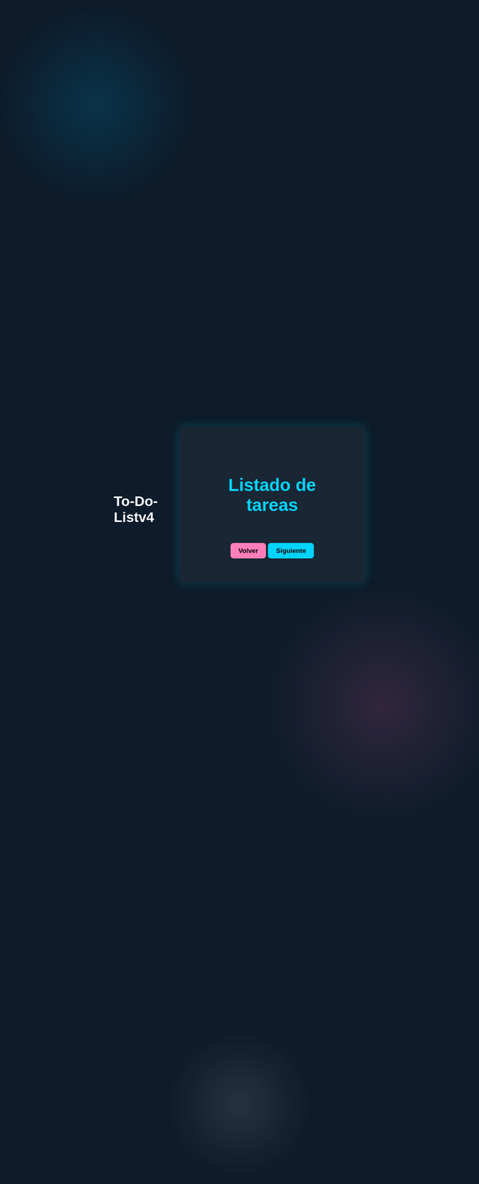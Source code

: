 # To-Do-Listv4
<html lang="es">
<head>
  <meta charset="UTF-8">
  <title>Tareas</title>

  <!-- Fuente decorativa y moderna -->
  <link href="https://fonts.googleapis.com/css2?family=Rajdhani:wght@400;700&display=swap" rel="stylesheet">

  <style>
    * {
      box-sizing: border-box;
    }

    html, body {
      margin: 0;
      padding: 0;
      height: 100%;
      font-family: 'Rajdhani', sans-serif;
      background-color: #0d1b2a;
      color: #ffffff;
      display: flex;
      justify-content: center;
      align-items: center;
    }

    body::before {
      content: "";
      position: fixed;
      top: 0; left: 0;
      width: 100vw;
      height: 100vh;
      background:
        radial-gradient(circle at 20% 30%, rgba(0, 191, 255, 0.15), transparent 200px),
        radial-gradient(circle at 80% 60%, rgba(255, 105, 180, 0.15), transparent 250px),
        radial-gradient(circle at 50% 80%, rgba(255, 255, 255, 0.1), transparent 150px);
      animation: bgFloat 20s infinite linear;
      z-index: 0;
      pointer-events: none;
    }

    @keyframes bgFloat {
      0% { background-position: 0 0, 0 0, 0 0; }
      100% { background-position: 1000px 1000px, -800px -800px, 500px 500px; }
    }

    .container {
      background: rgba(255, 255, 255, 0.05);
      padding: 3rem;
      border-radius: 12px;
      box-shadow: 0 0 20px rgba(0, 255, 255, 0.2);
      text-align: center;
      width: 90%;
      max-width: 600px;
      z-index: 1;
      position: relative;
    }

    h2 {
      font-size: 2.2rem;
      color: #00d4ff;
      margin-bottom: 1.5rem;
    }

    ul {
      list-style: none;
      padding: 0;
      text-align: left;
    }

    li {
      background-color: rgba(255, 255, 255, 0.08);
      padding: 1rem;
      margin-bottom: 0.8rem;
      border-left: 5px solid #00d4ff;
      border-radius: 6px;
      display: flex;
      justify-content: space-between;
      align-items: center;
    }

    li:first-child {
      border-left-color: #ff5050;
    }

    li span {
      flex: 1;
      margin-right: 1rem;
    }

    button {
      background-color: #00d4ff;
      border: none;
      color: #000;
      padding: 0.5rem 1rem;
      border-radius: 6px;
      font-weight: bold;
      cursor: pointer;
      transition: background-color 0.3s ease;
    }

    button:hover {
      background-color: #00a8cc;
    }

    .volver {
      margin-top: 2rem;
      background-color: #ff7eb9;
    }

    .volver:hover {
      background-color: #ff4da6;
    }
  </style>
</head>
<body>

  <div class="container">
    <h2>Listado de tareas</h2>
    <ul id="lista"></ul>
    <a href="https://charlillos.github.io/To-Do-Listv3/"><button class="volver">Volver</button></a>
  <a href="https://charlillos.github.io/To-Do-Listv5"><button>Siguiente</button></a>
  </div>

  <script>
    const lista = document.getElementById("lista");
    const tareas = JSON.parse(localStorage.getItem("tareas") || "[]");

    // Ordenar por fecha más próxima
    tareas.sort((a, b) => new Date(a.fecha) - new Date(b.fecha));

    tareas.forEach((t, i) => {
  const li = document.createElement("li");
  const prioridad = i === 0 ? "🔴" : "⏳";
  li.textContent = `${prioridad} [${t.materia}] - ${t.tarea} (${t.fecha})`;

  const btn = document.createElement("button");
  btn.textContent = t.entregada ? "✅" : "Entregada";
  
  btn.onclick = () => {
    tareas[i].entregada = true;
    localStorage.setItem("tareas", JSON.stringify(tareas));
    btn.textContent = "✅"; // Aquí está el cambio clave
  };

  li.appendChild(btn);
  lista.appendChild(li);
});
  </script>

</body>
</html>
